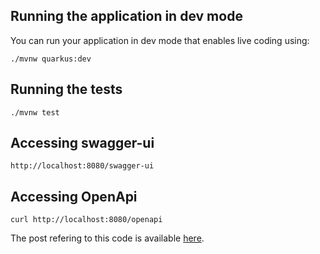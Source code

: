## Running the application in dev mode

You can run your application in dev mode that enables live coding using:

```
./mvnw quarkus:dev
```

## Running the tests

```
./mvnw test
```

## Accessing swagger-ui

```
http://localhost:8080/swagger-ui
```

## Accessing OpenApi

```
curl http://localhost:8080/openapi
```

The post refering to this code is available [here](https://dev.to/kgoedert/jackson-readonly-properties-and-swagger-ui-3kfg).

